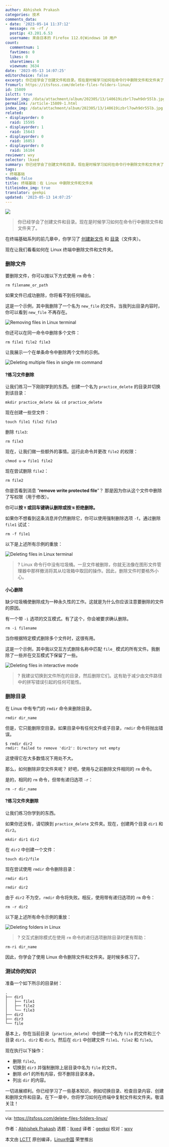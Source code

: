 ```yaml
---
author: Abhishek Prakash
categories: 技术
comments_data:
- date: '2023-05-14 11:37:12'
  message: rm -rf /
  postip: 43.201.6.53
  username: 来自日本的 Firefox 112.0|Windows 10 用户
count:
  commentnum: 1
  favtimes: 0
  likes: 0
  sharetimes: 0
  viewnum: 3634
date: '2023-05-13 14:07:25'
editorchoice: false
excerpt: 你已经学会了创建文件和目录。现在是时候学习如何在命令行中删除文件和文件夹了。
fromurl: https://itsfoss.com/delete-files-folders-linux/
id: 15809
islctt: true
banner_img: /data/attachment/album/202305/13/140619izbrl7owh9dr55lb.jpg
permalink: /article-15809-1.html
index_img: /data/attachment/album/202305/13/140619izbrl7owh9dr55lb.jpg.thumb.jpg
related:
- displayorder: 0
  raid: 15595
- displayorder: 1
  raid: 15643
- displayorder: 0
  raid: 16053
- displayorder: 0
  raid: 16104
reviewer: wxy
selector: lkxed
summary: 你已经学会了创建文件和目录。现在是时候学习如何在命令行中删除文件和文件夹了。
tags:
- 终端基础
thumb: false
title: 终端基础：在 Linux 中删除文件和文件夹
titleindex_img: true
translator: geekpi
updated: '2023-05-13 14:07:25'
---
```


![](/data/attachment/album/202305/13/140619izbrl7owh9dr55lb.jpg)



> 
> 你已经学会了创建文件和目录。现在是时候学习如何在命令行中删除文件和文件夹了。
> 
> 
> 


在终端基础系列的前几章中，你学习了 [创建新文件](/article-15643-1.html) 和 [目录](/article-15595-1.html)（文件夹）。


现在让我们看看如何在 Linux 终端中删除文件和文件夹。


### 删除文件


要删除文件，你可以按以下方式使用 `rm` 命令：



```
rm filename_or_path

```

如果文件已成功删除，你将看不到任何输出。


这是一个示例，其中我删除了一个名为 `new_file` 的文件。当我列出目录内容时，你可以看到 `new_file` 不再存在。


![Removing files in Linux terminal](/data/attachment/album/202305/13/140726thlpmilkmfhcufv1.png)


你还可以在同一命令中删除多个文件：



```
rm file1 file2 file3

```

让我展示一个在单条命令中删除两个文件的示例。


![Deleting multiple files in single rm command](/data/attachment/album/202305/13/140726nusfljoj97coszoo.png)


#### ?️练习文件删除


让我们练习一下刚刚学到的东西。创建一个名为 `practice_delete` 的目录并切换到该目录：



```
mkdir practice_delete && cd practice_delete

```

现在创建一些空文件：



```
touch file1 file2 file3

```

删除 `file3`:



```
rm file3

```

现在，让我们做一些额外的事情。运行此命令并更改 `file2` 的权限：



```
chmod u-w file1 file2

```

现在尝试删除 `file2`：



```
rm file2

```

你是否看到消息 “**remove write protected file**”？ 那是因为你从这个文件中删除了写权限（用于修改）。


你可以**按 `Y` 或回车键确认删除或按 `N` 拒绝删除。**


如果你不想看到这条消息并仍然删除它，你可以使用强制删除选项 `-f`。通过删除 `file1` 试试：



```
rm -f file1

```

以下是上述所有示例的重放：


![Deleting files in Linux terminal](/data/attachment/album/202305/13/140727v8tncfxbonom8c7z.svg)



> 
> ? Linux 命令行中没有垃圾桶。一旦文件被删除，你就无法像在图形文件管理器中那样撤消将其从垃圾箱中取回的操作。因此，删除文件时要格外小心。
> 
> 
> 


#### 小心删除


缺少垃圾桶使删除成为一种永久性的工作。这就是为什么你应该注意要删除的文件的原因。


有一个带 `-i` 选项的交互模式。有了这个，你会被要求确认删除。



```
rm -i filename

```

当你根据特定模式删除多个文件时，这很有用。


这是一个示例，其中我以交互方式删除名称中匹配 `file_` 模式的所有文件。我删除了一些并在交互模式下保留了一些。


![Deleting files in interactive mode](/data/attachment/album/202305/13/140727qugf5u4quphu9igx.svg)



> 
> ? 我建议切换到文件所在的目录，然后删除它们。这有助于减少由文件路径中的拼写错误引起的任何可能性。
> 
> 
> 


### 删除目录


在 Linux 中有专门的 `rmdir` 命令来删除目录。



```
rmdir dir_name

```

但是，它只能删除空目录。如果目录中有任何文件或子目录，`rmdir` 命令将抛出错误。



```
$ rmdir dir2
rmdir: failed to remove 'dir2': Directory not empty

```

这使得它在大多数情况下用处不大。


那么，如何删除非空文件夹呢？ 好吧，使用与之前删除文件相同的 `rm` 命令。


是的，相同的 `rm` 命令，但带有递归选项 `-r`：



```
rm -r dir_name

```

#### ?️练习文件夹删除


让我们练习你学到的东西。


如果你还没有，请切换到 `practice_delete` 文件夹。现在，创建两个目录 `dir1` 和 `dir2`。



```
mkdir dir1 dir2

```

在 `dir2` 中创建一个文件：



```
touch dir2/file

```

现在尝试使用 `rmdir` 命令删除目录：



```
rmdir dir1

```


```
rmdir dir2

```

由于 `dir2` 不为空，`rmdir` 命令将失败。相反，使用带有递归选项的 `rm` 命令：



```
rm -r dir2

```

以下是上述所有命令示例的重放：


![Deleting folders in Linux](/data/attachment/album/202305/13/140727a453g55fixzr7f7f.svg)



> 
> ? 交互式删除模式在使用 `rm` 命令的递归选项删除目录时更有帮助：
> 
> 
> 



```
rm-ri dir_name

```

因此，你学会了使用 Linux 命令删除文件和文件夹。是时候多练习了。


### 测试你的知识


准备一个如下所示的目录树：



```
.
├── dir1
│   ├── file1
│   ├── file2
│   └── file3
├── dir2
├── dir3
└── file

```

基本上，你在当前目录（`practice_delete`）中创建一个名为 `file` 的文件和三个目录 `dir1`、`dir2` 和 `dir3`。然后在 `dir1` 中创建文件 `file1`、`file2` 和 `file3`。


现在执行以下操作：


* 删除 `file2`。
* 切换到 `dir3` 并强制删除上层目录中名为 `file` 的文件。
* 删除 dir1 的所有内容，但不删除目录本身。
* 列出 `dir` 的内容。


一切进展顺利。你已经学习了一些基本知识，例如切换目录、检查目录内容、创建和删除文件和目录。在下一章中，你将学习如何在终端中复制文件和文件夹。敬请关注！




---


via: <https://itsfoss.com/delete-files-folders-linux/>


作者：[Abhishek Prakash](https://itsfoss.com/author/abhishek/) 选题：[lkxed](https://github.com/lkxed/) 译者：[geekpi](https://github.com/geekpi) 校对：[wxy](https://github.com/wxy)


本文由 [LCTT](https://github.com/LCTT/TranslateProject) 原创编译，[Linux中国](https://linux.cn/) 荣誉推出